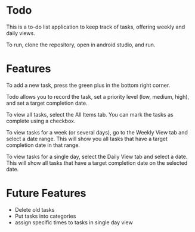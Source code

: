 # Todo
This is a to-do list application to keep track of tasks, offering weekly and daily views.

To run, clone the repository, open in android studio, and run.

# Features
To add a new task, press the green plus in the bottom right corner. 

Todo allows you to record the task, set a priority level (low, medium, high), and set a target completion date.

To view all tasks, select the All Items tab. You can mark the tasks as complete using a checkbox.

To view tasks for a week (or several days), go to the Weekly View tab and select a date range. This will show you all tasks that have a target completion date in that range.

To view tasks for a single day, select the Daily View tab and select a date. This will show all tasks that have a target completion date on the selected date.

# Future Features
* Delete old tasks
* Put tasks into categories 
* assign specific times to tasks in single day view
